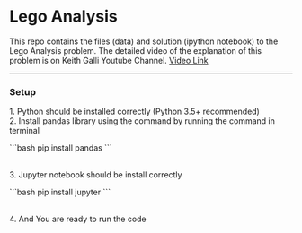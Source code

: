 <h1>Lego Analysis</h1>
<p>This repo contains the files (data) and solution (ipython notebook) to the Lego Analysis problem. The detailed video of the explanation of this problem is on Keith Galli Youtube Channel. <a href="https://www.youtube.com/watch?v=BzQDi4D0B_M">Video Link</a></p>
<hr/>
<h3>Setup</h3>
<p>
1. Python should be installed correctly (Python 3.5+ recommended)<br/>
2. Install pandas library using the command by running the command in terminal
  <br>
</p>
```bash
pip install pandas
```
<p>
  <br>
3. Jupyter notebook should be install correctly
  <br>
</p>
  ```bash
  pip install jupyter
  ```
<p>
  <br>
4. And You are ready to run the code
</p>

